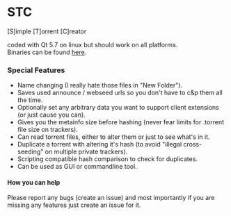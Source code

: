 # STC
[S]imple [T]orrent [C]reator  

coded with Qt 5.7 on linux but should work on all platforms.  
Binaries can be found [here](https://github.com/travenn/STC/releases).
  
  
### Special Features
* Name changing (I really hate those files in "New Folder").
* Saves used announce / webseed urls so you don't have to c&p them all the time.
* Optionally set any arbitrary data you want to support client extensions (or just cause you can).
* Gives you the metainfo size before hashing (never fear limits for .torrent file size on trackers).
* Can read torrent files, either to alter them or just to see what's in it.
* Duplicate a torrent with altering it's hash (to avoid "illegal cross-seeding" on multiple private trackers).
* Scripting compatible hash comparison to check for duplicates.
* Can be used as GUI or commandline tool.
  
  
  
  
  
#### How you can help
Please report any bugs (create an issue) and most importantly if you are missing any features just create an issue for it.
